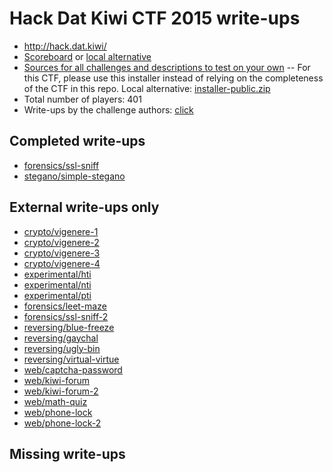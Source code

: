 # Hack Dat Kiwi CTF 2015 write-ups

* <http://hack.dat.kiwi/>
* [Scoreboard](http://hack.dat.kiwi/scoreboard) or [local alternative](./scoreboard)
* [Sources for all challenges and descriptions to test on your own](http://hack.dat.kiwi/static/installer-public.zip) -- For this CTF, please use this installer instead of relying on the completeness of the CTF in this repo. Local alternative: [installer-public.zip](./installer-public.zip)
* Total number of players: 401
* Write-ups by the challenge authors: [click](http://hack.dat.kiwi/writeup)

## Completed write-ups

* [forensics/ssl-sniff](forensics/ssl-sniff)
* [stegano/simple-stegano](stegano/simple-stegano)

## External write-ups only

* [crypto/vigenere-1](crypto/vigenere-1)
* [crypto/vigenere-2](crypto/vigenere-2)
* [crypto/vigenere-3](crypto/vigenere-3)
* [crypto/vigenere-4](crypto/vigenere-4)
* [experimental/hti](experimental/hti)
* [experimental/nti](experimental/nti)
* [experimental/pti](experimental/pti)
* [forensics/leet-maze](forensics/leet-maze)
* [forensics/ssl-sniff-2](forensics/ssl-sniff-2)
* [reversing/blue-freeze](reversing/blue-freeze)
* [reversing/gaychal](reversing/gaychal)
* [reversing/ugly-bin](reversing/ugly-bin)
* [reversing/virtual-virtue](reversing/virtual-virtue)
* [web/captcha-password](web/captcha-password)
* [web/kiwi-forum](web/kiwi-forum)
* [web/kiwi-forum-2](web/kiwi-forum-2)
* [web/math-quiz](web/math-quiz)
* [web/phone-lock](web/phone-lock)
* [web/phone-lock-2](web/phone-lock-2)

## Missing write-ups